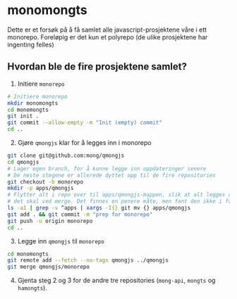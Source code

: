 # monomongts

Dette er et forsøk på å få samlet alle javascript-prosjektene våre i ett monorepo. Foreløpig er det kun et polyrepo (de ulike prosjektene har ingenting felles)

## Hvordan ble de fire prosjektene samlet?

1. Initiere `monorepo`

```bash
# Initiere monorepo
mkdir monomongts
cd monomongts
git init .
git commit --allow-empty -m "Init (empty) commit"
cd ..
```

2. Gjøre `qmongjs` klar for å legges inn i monorepo

```bash
git clone git@github.com:mong/qmongjs
cd qmongjs
# Lager egen branch, for å kunne legge inn oppdateringer senere
# De neste stegene er allerede dyttet opp til de fire repositories
git checkout -b monorepo
mkdir -p apps/qmongjs
# Flytter alt i repo over til apps/qmongjs-mappen, slik at alt legges der
# det skal ved merge. Det finnes en penere måte, men fant den ikke i farten
ls -a1 | grep -v ^apps | xargs -I{} git mv {} apps/qmongjs
git add . && git commit -m "prep for monorepo"
git push -u origin monorepo
cd ..
```

3. Legge inn `qmongjs` til `monorepo`

```bash
cd monomongts
git remote add --fetch --no-tags qmongjs ../qmongjs
git merge qmongjs/monorepo
```

4. Gjenta steg 2 og 3 for de andre tre repositories (`mong-api`, `mongts` og `hamongts`).
